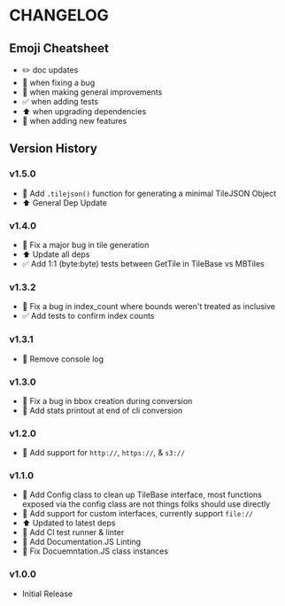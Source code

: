 # CHANGELOG

## Emoji Cheatsheet
- :pencil2: doc updates
- :bug: when fixing a bug
- :rocket: when making general improvements
- :white_check_mark: when adding tests
- :arrow_up: when upgrading dependencies
- :tada: when adding new features

## Version History

### v1.5.0

- :tada: Add `.tilejson()` function for generating a minimal TileJSON Object
- :arrow_up: General Dep Update

### v1.4.0

- :bug: Fix a major bug in tile generation
- :arrow_up: Update all deps
- :white_check_mark: Add 1:1 (byte:byte) tests between GetTile in TileBase vs MBTiles

### v1.3.2

- :bug: Fix a bug in index_count where bounds weren't treated as inclusive
- :white_check_mark: Add tests to confirm index counts

### v1.3.1

- :rocket: Remove console log

### v1.3.0

- :bug: Fix a bug in bbox creation during conversion
- :rocket: Add stats printout at end of cli conversion

### v1.2.0

- :tada: Add support for `http://`, `https://`, & `s3://`

### v1.1.0

- :tada: Add Config class to clean up TileBase interface, most functions exposed via
         the config class are not things folks should use directly
- :tada: Add support for custom interfaces, currently support `file://`
- :arrow_up: Updated to latest deps
- :rocket: Add CI test runner & linter
- :rocket: Add Documentation.JS Linting
- :bug: Fix Docuemntation.JS class instances

### v1.0.0

- Initial Release

